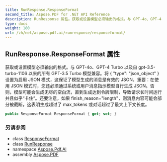 ```yaml
---
title: RunResponse.ResponseFormat
second_title: Aspose.PDF for .NET API Reference
description: RunResponse 属性。获取或设置模型必须输出的格式。与 GPT-4o、GPT-4 Turbo 以及自 gpt-3.5turbo1106 以来的所有 GPT-3.5 Turbo 模型兼容。将类型设置为 json_object 启用 JSON 模式，这保证了模型生成的消息是有效的 JSON。在使用 JSON 模式时，您还必须通过系统或用户消息指示模型自行生成 JSON。否则，模型可能会生成无尽的空白流，直到生成达到令牌限制，导致请求长时间运行并且似乎“卡住”。还要注意，如果 finish_reason="length"，则消息内容可能会部分被截断，这表明生成超过了 max_tokens 或对话超过了最大上下文长度。
type: docs
weight: 180
url: /zh/net/aspose.pdf.ai/runresponse/responseformat/
---
```

## RunResponse.ResponseFormat 属性

获取或设置模型必须输出的格式。与 GPT-4o、GPT-4 Turbo 以及自 gpt-3.5-turbo-1106 以来的所有 GPT-3.5 Turbo 模型兼容。将 { "type": "json_object" } 设置为启用 JSON 模式，这保证了模型生成的消息是有效的 JSON。重要：在使用 JSON 模式时，您还必须通过系统或用户消息指示模型自行生成 JSON。否则，模型可能会生成无尽的空白流，直到生成达到令牌限制，导致请求长时间运行并且似乎“卡住”。还要注意，如果 finish_reason="length"，则消息内容可能会部分被截断，这表明生成超过了 max_tokens 或对话超过了最大上下文长度。

```csharp
public ResponseFormat ResponseFormat { get; set; }
```

### 另请参阅

* class [ResponseFormat](../../responseformat/)
* class [RunResponse](../)
* namespace [Aspose.Pdf.AI](../../../aspose.pdf.ai/)
* assembly [Aspose.PDF](../../../)